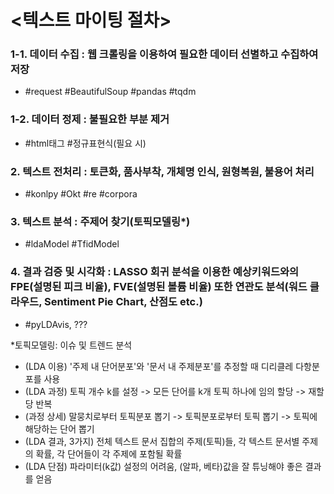 # <텍스트 마이팅 절차> 
### 1-1. 데이터 수집 : 웹 크롤링을 이용하여 필요한 데이터 선별하고 수집하여 저장 
- #request #BeautifulSoup #pandas #tqdm
### 1-2. 데이터 정제 : 불필요한 부분 제거 
- #html태그 #정규표현식(필요 시)
### 2. 텍스트 전처리 : 토큰화, 품사부착, 개체명 인식, 원형복원, 불용어 처리 
- #konlpy #Okt #re #corpora 
### 3. 텍스트 분석 : 주제어 찾기(토픽모델링*) 
- #ldaModel #TfidModel
### 4. 결과 검증 및 시각화 : LASSO 회귀 분석을 이용한 예상키워드와의 FPE(설명된 피크 비율), FVE(설명된 볼륨 비율) 또한 연관도 분석(워드 클라우드, Sentiment Pie Chart, 산점도 etc.) 
- #pyLDAvis, ???

*토픽모델링: 이슈 및 트렌드 분석 
- (LDA 이용) '주제 내 단어분포'와 '문서 내 주제분포'를 추정할 때 디리클레 다항분포를 사용
- (LDA 과정) 토픽 개수 k를 설정 -> 모든 단어를 k개 토픽 하나에 임의 할당 -> 재할당 반복
- (과정 상세) 말뭉치로부터 토픽분포 뽑기 -> 토픽분포로부터 토픽 뽑기 -> 토픽에 해당하는 단어 뽑기
- (LDA 결과, 3가지) 전체 텍스트 문서 집합의 주제(토픽)들, 각 텍스트 문서별 주제의 확률,
각 단어들이 각 주제에 포함될 확률
- (LDA 단점) 파라미터(k값) 설정의 어려움, (알파, 베타)값을 잘 튜닝해야 좋은 결과를 얻음
